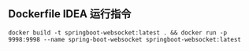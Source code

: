 
## Dockerfile IDEA 运行指令
    
    
    docker build -t springboot-websocket:latest . && docker run -p 9998:9998 --name spring-boot-websocket springboot-websocket:latest 